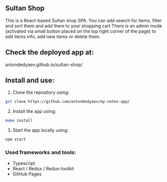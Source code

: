 ## Sultan Shop

This is a React-based Sultan shop SPA.
You can add search for items, filter and sort them and add them to your shopping cart
There is an admin mode (activated via small button placed on the top right corner of the page) to edit items info, add new items or delete them.

## Check the deployed app at:

antondedyaev.github.io/sultan-shop/

## Install and use:

1. Clone the repository using:

```sh
git clone https://github.com/antonDedyaev/my-notes-app/
```

2. Install the app using:

```sh
make install
```

3. Start the app locally using:

```sh
npm start
```

### Used frameworks and tools:

- Typescript
- React / Redux / Redux-toolkit
- GitHub Pages
